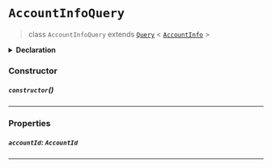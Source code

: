 # `AccountInfoQuery`

> class `AccountInfoQuery`
> extends [`Query`](reference/core/Query.md) < [`AccountInfo`](reference/cryptocurrency/AccountInfo.md) >

<details>
<summary><b>Declaration</b></summary>

```typescript
class AccountInfoQuery extends Query<AccountInfo> {
    constructor();

    /* property */ accountId: AccountId;
}
```

</details>

### Constructor

##### `constructor`()

---

### Properties

##### `accountId`: `AccountId`

---
